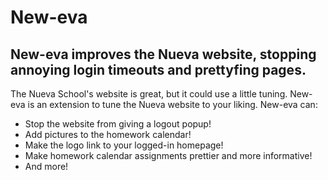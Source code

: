 New-eva
=======

New-eva improves the Nueva website, stopping annoying login timeouts and prettyfing pages.
------------------------------------------------------------------------------------------

The Nueva School's website is great, but it could use a little tuning.
New-eva is an extension to tune the Nueva website to your liking.
New-eva can:

- Stop the website from giving a logout popup!
- Add pictures to the homework calendar!
- Make the logo link to your logged-in homepage!
- Make homework calendar assignments prettier and more informative!
- And more!
